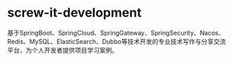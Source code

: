 # screw-it-development
基于SpringBoot、SpringCloud、SpringGateway、SpringSecurity、Nacos、Redis、MySQL、ElasticSearch、Dubbo等技术开发的专业技术写作与分享交流平台，为个人开发者提供项目学习案例。
